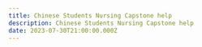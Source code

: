 ```yaml
---
title: Chinese Students Nursing Capstone help
description: Chinese Students Nursing Capstone help
date: 2023-07-30T21:00:00.000Z
---
```


